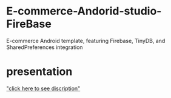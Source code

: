 # E-commerce-Andorid-studio-FireBase
E-commerce Android template, featuring Firebase, TinyDB, and SharedPreferences integration
# presentation
["click here to see discription"](projetappli.pdf)
